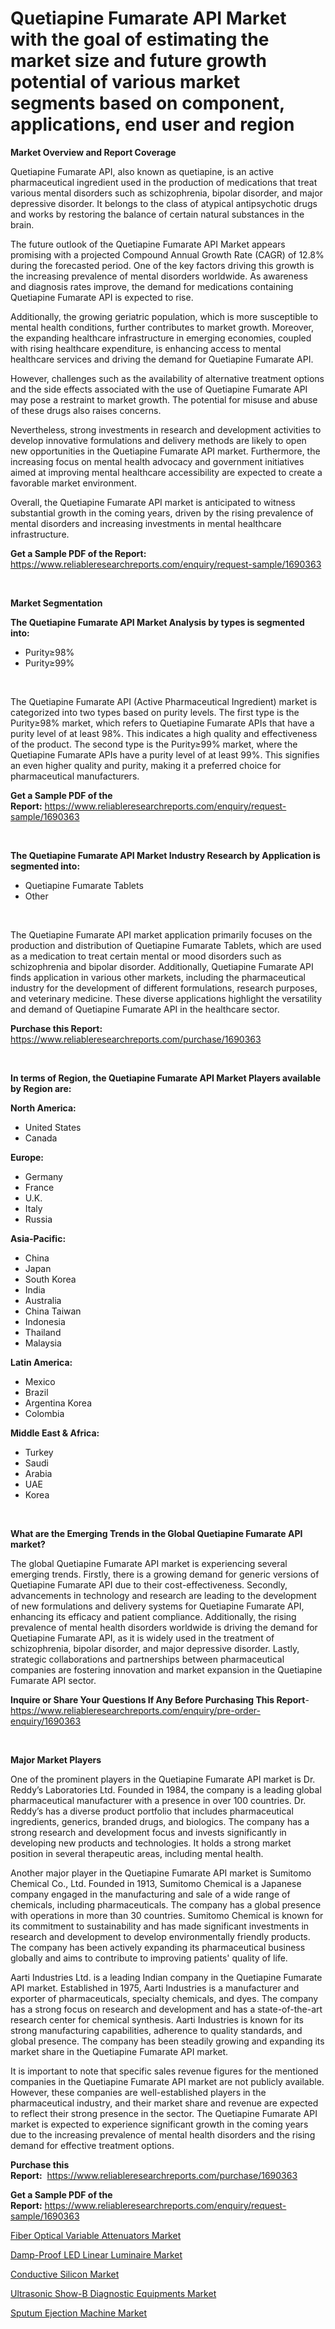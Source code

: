 <p><h1>Quetiapine Fumarate API Market with the goal of estimating the market size and future growth potential of various market segments based on component, applications, end user and region</h1></p><p><strong>Market Overview and Report Coverage</strong></p>
<p><p>Quetiapine Fumarate API, also known as quetiapine, is an active pharmaceutical ingredient used in the production of medications that treat various mental disorders such as schizophrenia, bipolar disorder, and major depressive disorder. It belongs to the class of atypical antipsychotic drugs and works by restoring the balance of certain natural substances in the brain.</p><p>The future outlook of the Quetiapine Fumarate API Market appears promising with a projected Compound Annual Growth Rate (CAGR) of 12.8% during the forecasted period. One of the key factors driving this growth is the increasing prevalence of mental disorders worldwide. As awareness and diagnosis rates improve, the demand for medications containing Quetiapine Fumarate API is expected to rise.</p><p>Additionally, the growing geriatric population, which is more susceptible to mental health conditions, further contributes to market growth. Moreover, the expanding healthcare infrastructure in emerging economies, coupled with rising healthcare expenditure, is enhancing access to mental healthcare services and driving the demand for Quetiapine Fumarate API.</p><p>However, challenges such as the availability of alternative treatment options and the side effects associated with the use of Quetiapine Fumarate API may pose a restraint to market growth. The potential for misuse and abuse of these drugs also raises concerns.</p><p>Nevertheless, strong investments in research and development activities to develop innovative formulations and delivery methods are likely to open new opportunities in the Quetiapine Fumarate API market. Furthermore, the increasing focus on mental health advocacy and government initiatives aimed at improving mental healthcare accessibility are expected to create a favorable market environment.</p><p>Overall, the Quetiapine Fumarate API market is anticipated to witness substantial growth in the coming years, driven by the rising prevalence of mental disorders and increasing investments in mental healthcare infrastructure.</p></p>
<p><strong>Get a Sample PDF of the Report:</strong> <a href="https://www.reliableresearchreports.com/enquiry/request-sample/1690363">https://www.reliableresearchreports.com/enquiry/request-sample/1690363</a></p>
<p>&nbsp;</p>
<p><strong>Market Segmentation</strong></p>
<p><strong>The Quetiapine Fumarate API Market Analysis by types is segmented into:</strong></p>
<p><ul><li>Purity≥98%</li><li>Purity≥99%</li></ul></p>
<p>&nbsp;</p>
<p><p>The Quetiapine Fumarate API (Active Pharmaceutical Ingredient) market is categorized into two types based on purity levels. The first type is the Purity≥98% market, which refers to Quetiapine Fumarate APIs that have a purity level of at least 98%. This indicates a high quality and effectiveness of the product. The second type is the Purity≥99% market, where the Quetiapine Fumarate APIs have a purity level of at least 99%. This signifies an even higher quality and purity, making it a preferred choice for pharmaceutical manufacturers.</p></p>
<p><strong>Get a Sample PDF of the Report:</strong>&nbsp;<a href="https://www.reliableresearchreports.com/enquiry/request-sample/1690363">https://www.reliableresearchreports.com/enquiry/request-sample/1690363</a></p>
<p>&nbsp;</p>
<p><strong>The Quetiapine Fumarate API Market Industry Research by Application is segmented into:</strong></p>
<p><ul><li>Quetiapine Fumarate Tablets</li><li>Other</li></ul></p>
<p>&nbsp;</p>
<p><p>The Quetiapine Fumarate API market application primarily focuses on the production and distribution of Quetiapine Fumarate Tablets, which are used as a medication to treat certain mental or mood disorders such as schizophrenia and bipolar disorder. Additionally, Quetiapine Fumarate API finds application in various other markets, including the pharmaceutical industry for the development of different formulations, research purposes, and veterinary medicine. These diverse applications highlight the versatility and demand of Quetiapine Fumarate API in the healthcare sector.</p></p>
<p><strong>Purchase this Report:</strong>&nbsp; <a href="https://www.reliableresearchreports.com/purchase/1690363">https://www.reliableresearchreports.com/purchase/1690363</a></p>
<p>&nbsp;</p>
<p><strong>In terms of Region, the Quetiapine Fumarate API Market Players available by Region are:</strong></p>
<p>
    <p> <strong> North America: </strong>
        <ul>
            <li>United States</li>
            <li>Canada</li>
        </ul>
        </p> 
    <p> <strong> Europe: </strong>
        <ul>
            <li>Germany</li>
            <li>France</li>
            <li>U.K.</li>
            <li>Italy</li>
            <li>Russia</li>
        </ul>
        </p> 
    <p> <strong> Asia-Pacific: </strong>
        <ul>
            <li>China</li>
            <li>Japan</li>
            <li>South Korea</li>
            <li>India</li>
            <li>Australia</li>
            <li>China Taiwan</li>
            <li>Indonesia</li>
            <li>Thailand</li>
            <li>Malaysia</li>
        </ul>
        </p> 
    <p> <strong> Latin America: </strong>
        <ul>
            <li>Mexico</li>
            <li>Brazil</li>
            <li>Argentina Korea</li>
            <li>Colombia</li>
        </ul>
        </p> 
    <p> <strong> Middle East & Africa: </strong>
        <ul>
            <li>Turkey</li>
            <li>Saudi</li>
            <li>Arabia</li>
            <li>UAE</li>
            <li>Korea</li>
        </ul>
    </p>
    </p>
<p>&nbsp;</p>
<p><strong>What are the Emerging Trends in the Global Quetiapine Fumarate API market?</strong></p>
<p><p>The global Quetiapine Fumarate API market is experiencing several emerging trends. Firstly, there is a growing demand for generic versions of Quetiapine Fumarate API due to their cost-effectiveness. Secondly, advancements in technology and research are leading to the development of new formulations and delivery systems for Quetiapine Fumarate API, enhancing its efficacy and patient compliance. Additionally, the rising prevalence of mental health disorders worldwide is driving the demand for Quetiapine Fumarate API, as it is widely used in the treatment of schizophrenia, bipolar disorder, and major depressive disorder. Lastly, strategic collaborations and partnerships between pharmaceutical companies are fostering innovation and market expansion in the Quetiapine Fumarate API sector.</p></p>
<p><strong>Inquire or Share Your Questions If Any Before Purchasing This Report</strong>- <a href="https://www.reliableresearchreports.com/enquiry/pre-order-enquiry/1690363">https://www.reliableresearchreports.com/enquiry/pre-order-enquiry/1690363</a></p>
<p>&nbsp;</p>
<p><strong>Major Market Players</strong></p>
<p><p>One of the prominent players in the Quetiapine Fumarate API market is Dr. Reddy’s Laboratories Ltd. Founded in 1984, the company is a leading global pharmaceutical manufacturer with a presence in over 100 countries. Dr. Reddy’s has a diverse product portfolio that includes pharmaceutical ingredients, generics, branded drugs, and biologics. The company has a strong research and development focus and invests significantly in developing new products and technologies. It holds a strong market position in several therapeutic areas, including mental health.</p><p>Another major player in the Quetiapine Fumarate API market is Sumitomo Chemical Co., Ltd. Founded in 1913, Sumitomo Chemical is a Japanese company engaged in the manufacturing and sale of a wide range of chemicals, including pharmaceuticals. The company has a global presence with operations in more than 30 countries. Sumitomo Chemical is known for its commitment to sustainability and has made significant investments in research and development to develop environmentally friendly products. The company has been actively expanding its pharmaceutical business globally and aims to contribute to improving patients' quality of life.</p><p>Aarti Industries Ltd. is a leading Indian company in the Quetiapine Fumarate API market. Established in 1975, Aarti Industries is a manufacturer and exporter of pharmaceuticals, specialty chemicals, and dyes. The company has a strong focus on research and development and has a state-of-the-art research center for chemical synthesis. Aarti Industries is known for its strong manufacturing capabilities, adherence to quality standards, and global presence. The company has been steadily growing and expanding its market share in the Quetiapine Fumarate API market.</p><p>It is important to note that specific sales revenue figures for the mentioned companies in the Quetiapine Fumarate API market are not publicly available. However, these companies are well-established players in the pharmaceutical industry, and their market share and revenue are expected to reflect their strong presence in the sector. The Quetiapine Fumarate API market is expected to experience significant growth in the coming years due to the increasing prevalence of mental health disorders and the rising demand for effective treatment options.</p></p>
<p><strong>Purchase this Report:</strong>&nbsp;&nbsp;<a href="https://www.reliableresearchreports.com/purchase/1690363">https://www.reliableresearchreports.com/purchase/1690363</a></p>
<p></p>
<p><strong>Get a Sample PDF of the Report:</strong>&nbsp;<a href="https://www.reliableresearchreports.com/enquiry/request-sample/1690363">https://www.reliableresearchreports.com/enquiry/request-sample/1690363</a></p>
<p><p><a href="https://medium.com/@brandonramos59/fiber-optical-variable-attenuators-market-report-reveals-the-latest-trends-and-growth-opportunities-bf8247a7f788">Fiber Optical Variable Attenuators Market</a></p><p><a href="https://github.com/ruslanpoljakovrd177/Market-Research-Report-List-1/blob/main/damp-proof-led-linear-luminaire-market.md">Damp-Proof LED Linear Luminaire Market</a></p><p><a href="https://github.com/gulaimolin/Market-Research-Report-List-1/blob/main/conductive-silicon-market.md">Conductive Silicon Market</a></p><p><a href="https://www.linkedin.com/pulse/ultrasonic-show-b-diagnostic-equipments-market-size-2023-xz0me/">Ultrasonic Show-B Diagnostic Equipments Market</a></p><p><a href="https://www.linkedin.com/pulse/sputum-ejection-machine-market-research-report-provides-czrme/">Sputum Ejection Machine Market</a></p></p>
